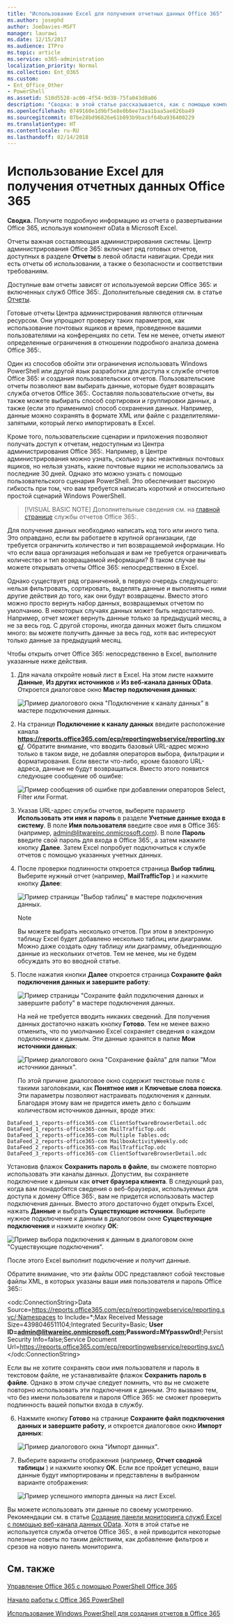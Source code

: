 ```yaml
---
title: "Использование Excel для получения отчетных данных Office 365"
ms.author: josephd
author: JoeDavies-MSFT
manager: laurawi
ms.date: 12/15/2017
ms.audience: ITPro
ms.topic: article
ms.service: o365-administration
localization_priority: Normal
ms.collection: Ent_O365
ms.custom:
- Ent_Office_Other
- PowerShell
ms.assetid: 510d5528-ac00-4f54-9d38-75fa043d0a06
description: "Сводка: в этой статье рассказывается, как с помощью компонента oData в Microsoft Excel получить подробные сведения из отчета о развертывании Office 365:."
ms.openlocfilehash: 0749160e1d9bf5e8e0b6ee73aa1baa5ae826ba49
ms.sourcegitcommit: 07be28bd96826e61b893b9bacbf64ba936400229
ms.translationtype: HT
ms.contentlocale: ru-RU
ms.lasthandoff: 02/14/2018
---
```

# <a name="using-excel-to-retrieve-office-365-reporting-data"></a>Использование Excel для получения отчетных данных Office 365

 **Сводка.** Получите подробную информацию из отчета о развертывании Office 365, используя компонент oData в Microsoft Excel.
  
Отчеты  важная составляющая администрирования системы. Центр администрирования Office 365: включает ряд готовых отчетов, доступных в разделе **Отчеты** в левой области навигации. Среди них есть отчеты об использовании, а также о безопасности и соответствии требованиям.
  
Доступные вам отчеты зависят от используемой версии Office 365: и включенных служб Office 365:. Дополнительные сведения см. в статье [Отчеты](https://technet.microsoft.com/ru-RU/library/office-365-reports.aspx).
  
Готовые отчеты Центра администрирования являются отличным ресурсом. Они упрощают проверку таких параметров, как использование почтовых ящиков и время, проведенное вашими пользователями на конференциях по сети. Тем не менее, отчеты имеют определенные ограничения в отношении подробного анализа домена Office 365:.
  
Один из способов обойти эти ограничения  использовать Windows PowerShell или другой язык разработки для доступа к службе отчетов Office 365: и создания пользовательских отчетов. Пользовательские отчеты позволяют вам выбирать данные, которые будет возвращать служба отчетов Office 365:. Составляя пользовательские отчеты, вы также можете выбирать способ сортировки и группировки данных, а также (если это применимо) способ сохранения данных. Например, данные можно сохранять в формате XML или файле с разделителями-запятыми, который легко импортировать в Excel. 
  
Кроме того, пользовательские сценарии и приложения позволяют получать доступ к отчетам, недоступным из Центра администрирования Office 365:. Например, в Центре администрирования можно узнать, сколько у вас неактивных почтовых ящиков, но нельзя узнать, какие почтовые ящики не использовались за последние 30 дней. Однако это можно узнать с помощью пользовательского сценария PowerShell. Это обеспечивает высокую гибкость при том, что вам требуется написать короткий и относительно простой сценарий Windows PowerShell.
  
> [!VISUAL BASIC NOTE] Дополнительные сведения см. на [главной странице](https://msdn.microsoft.com/ru-RU/library/office/jj984325%28v=office.15%29.aspx) службы отчетов Office 365:.
  
Для получения данных необходимо написать код того или иного типа. Это оправдано, если вы работаете в крупной организации, где требуется ограничить количество и тип возвращаемой информации. Но что если ваша организация небольшая и вам не требуется ограничивать количество и тип возвращаемой информации? В таком случае вы можете открывать отчеты Office 365: непосредственно в Excel.
  
Однако существует ряд ограничений, в первую очередь следующего: нельзя фильтровать, сортировать, выделять данные и выполнять с ними другие действия до того, как они будут возвращены. Вместо этого можно просто вернуть набор данных, возвращаемых отчетом по умолчанию. В некоторых случаях данных может быть недостаточно. Например, отчет может вернуть данные только за предыдущий месяц, а не за весь год. С другой стороны, иногда данных может быть слишком много: вы можете получить данные за весь год, хотя вас интересуют только данные за предыдущий месяц.
  
Чтобы открыть отчет Office 365: непосредственно в Excel, выполните указанные ниже действия.
  
1. Для начала откройте новый лист в Excel. На этом листе нажмите **Данные**, **Из других источников** и **Из веб-канала данных OData**. Откроется диалоговое окно **Мастер подключения данных**:
    
     ![Пример диалогового окна "Подключение к каналу данных" в мастере подключения данных.](images/o365_reporting_connect_data_feed.png)
  
2. На странице **Подключение к каналу данных** введите расположение канала **https://reports.office365.com/ecp/reportingwebservice/reporting.svc/**. Обратите внимание, что вводить базовый URL-адрес можно только в таком виде, не добавляя операторов выбора, фильтрации и форматирования. Если ввести что-либо, кроме базового URL-адреса, данные не будут возвращаться. Вместо этого появится следующее сообщение об ошибке:
    
     ![Пример сообщения об ошибке при добавлении операторов Select, Filter или Format.](images/o365_reporting_incorrect_data_feed.png)
  
3. Указав URL-адрес службы отчетов, выберите параметр **Использовать эти имя и пароль** в разделе **Учетные данные входа в систему**. В поле **Имя пользователя** введите свое имя в Office 365: (например, admin@litwareinc.onmicrosoft.com). В поле **Пароль** введите свой пароль для входа в Office 365:, а затем нажмите кнопку **Далее**. Затем Excel попробует подключиться к службе отчетов с помощью указанных учетных данных.
    
4. После проверки подлинности откроется страница **Выбор таблиц**. Выберите нужный отчет (например, **MailTrafficTop** ) и нажмите кнопку **Далее**:
    
     ![Пример страницы "Выбор таблиц" в мастере подключения данных.](images/o365_reporting_select_tables.png)
  
    > [!NOTE]
    > Вы можете выбрать несколько отчетов. При этом в электронную таблицу Excel будет добавлено несколько таблиц или диаграмм. Можно даже создать одну таблицу или диаграмму, объединяющую данные из нескольких отчетов. Тем не менее, мы не будем обсуждать это во вводной статье. 
  
5. После нажатия кнопки **Далее** откроется страница **Сохраните файл подключения данных и завершите работу**:
    
     ![Пример страницы "Сохраните файл подключения данных и завершите работу" в мастере подключения данных.](images/o365_reporting_odata_finish.png)
  
    На ней не требуется вводить никаких сведений. Для получения данных достаточно нажать кнопку **Готово**. Тем не менее важно отменить, что по умолчанию Excel сохраняет сведения о каждом подключении к данным. Эти данные хранятся в папке **Мои источники данных**:
    
     ![Пример диалогового окна "Сохранение файла" для папки "Мои источники данных".](images/o365_reporting_save_data_source.png)
  
    По этой причине диалоговое окно содержит текстовые поля с такими заголовками, как **Понятное имя** и **Ключевые слова поиска**. Эти параметры позволяют настраивать подключения к данным. Благодаря этому вам не придется иметь дело с большим количеством источников данных, вроде этих:
    
  ```
  DataFeed_1_reports-office365-com ClientSoftwareBrowserDetail.odc
DataFeed_1_reports-office365-com MailTrafficTop.odc
DataFeed_1_reports-office365-com Multiple Tables.odc
DataFeed_2_reports-office365-com MailboxActivityWeekly.odc
DataFeed_2_reports-office365-com MailTrafficTop.odc
DataFeed_3_reports-office365-com ClientSoftwareBrowserDetail.odc
  ```

Установив флажок **Сохранить пароль в файле**, вы сможете повторно использовать эти каналы данных. Допустим, вы сохраняете подключение к данным как **отчет браузера клиента**. В следующий раз, когда вам понадобятся сведения о веб-браузерах, используемых для доступа к домену Office 365:, вам не придется использовать мастер подключения данных. Вместо этого достаточно будет открыть Excel, нажать **Данные** и выбрать **Существующие источники**. Выберите нужное подключение к данным в диалоговом окне **Существующие подключения** и нажмите кнопку **ОК**:
    
![Пример выбора подключения к данным в диалоговом окне "Существующие подключения".](images/o365_reporting_select_connection.png)
  
После этого Excel выполнит подключение и получит данные.
    
Обратите внимание, что эти файлы ODC представляют собой текстовые файлы XML, в которых указаны ваши имя пользователя и пароль Office 365::
    
\<odc:ConnectionString>Data Source=https://reports.office365.com/ecp/reportingwebservice/reporting.svc/;Namespaces to Include=*;Max Received Message Size=4398046511104;Integrated Security=Basic; **User ID=admin@litwareinc.onmicrosoft.com;Password=MYpassw0rd!**;Persist Security Info=false;Service Document Url=https://reports.office365.com/ecp/reportingwebservice/reporting.svc/\</odc:ConnectionString>
    
Если вы не хотите сохранять свои имя пользователя и пароль в текстовом файле, не устанавливайте флажок **Сохранить пароль в файле**. Однако в этом случае следует помнить, что вы не сможете повторно использовать эти подключения к данным. Это вызвано тем, что без имени пользователя и пароля Office 365: не сможет проверить подлинность вашей попытки входа в службу.
    
6. Нажмите кнопку **Готово** на странице **Сохраните файл подключения данных и завершите работу**, и откроется диалоговое окно **Импорт данных**:
    
     ![Пример диалогового окна "Импорт данных".](images/o365_reporting_import_data.png)
  
7. Выберите варианты отображения (например, **Отчет сводной таблицы** ) и нажмите кнопку **ОК**. Если все пройдет успешно, ваши данные будут импортированы и представлены в выбранном варианте отображения:
    
     ![Пример успешного импорта данных на лист Excel.](images/o365_reporting_sample_spreadsheet.png)
  
Вы можете использовать эти данные по своему усмотрению. Рекомендации см. в статье [Создание панели мониторинга служб Excel с помощью веб-канала данных OData](https://technet.microsoft.com/ru-RU/library/jj873965%28v=office.15%29.aspx). Хотя в этой статье не используется служба отчетов Office 365:, в ней приводится некоторые полезные советы по таким действиям, как добавление фильтров и срезов на новую панель мониторинга.
  
## <a name="see-also"></a>См. также

#### 

[Управление Office 365 с помощью PowerShell Office 365](manage-office-365-with-office-365-powershell.md)
  
[Начало работы с Office 365 PowerShell](getting-started-with-office-365-powershell.md)
  
[Использование Windows PowerShell для создания отчетов в Office 365](use-windows-powershell-to-create-reports-in-office-365.md)

